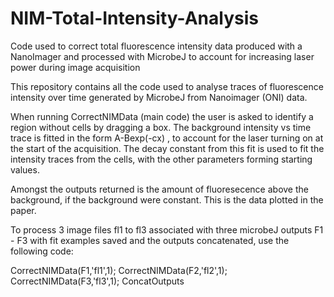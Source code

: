 # NIM-Total-Intensity-Analysis
Code used to correct total fluorescence intensity data produced with a NanoImager and processed with MicrobeJ to account for increasing laser power during image acquisition

This repository contains all the code used to analyse traces of fluorescence intensity over time generated by MicrobeJ from Nanoimager (ONI) data. 

When running CorrectNIMData (main code) the user is asked to identify a region without cells by dragging a box. The background intensity vs time trace is fitted in the form A-Bexp(-cx) , to account for the laser turning on at the start of the acquisition. The decay constant from this fit is used to fit the intensity traces from the cells, with the other parameters forming starting values.

Amongst the outputs returned is the amount of fluoresecence above the background, if the background were constant. This is the data plotted in the paper.

To process 3 image files fl1 to fl3 associated with three microbeJ outputs F1 - F3 with fit examples saved and the outputs concatenated, use the following code:

CorrectNIMData(F1,'fl1',1);
CorrectNIMData(F2,'fl2',1);
CorrectNIMData(F3,'fl3',1);
ConcatOutputs
